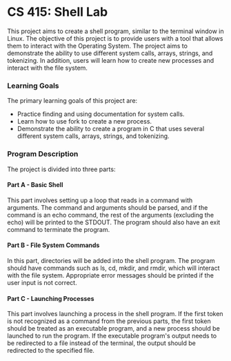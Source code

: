 # CS 415: Shell Lab
This project aims to create a shell program, similar to the terminal window in Linux. The objective of this project is to provide users with a tool that allows them to interact with the Operating System. The project aims to demonstrate the ability to use different system calls, arrays, strings, and tokenizing. In addition, users will learn how to create new processes and interact with the file system.

<h3>Learning Goals</h3>
The primary learning goals of this project are:

* Practice finding and using documentation for system calls.
* Learn how to use fork to create a new process.
* Demonstrate the ability to create a program in C that uses several different system calls, arrays, strings, and tokenizing.

<h3>Program Description</h3>
The project is divided into three parts:

<h4>Part A - Basic Shell</h4>
This part involves setting up a loop that reads in a command with arguments. The command and arguments should be parsed, and if the command is an echo command, the rest of the arguments (excluding the echo) will be printed to the STDOUT. The program should also have an exit command to terminate the program.

<h4>Part B - File System Commands</h4>
In this part, directories will be added into the shell program. The program should have commands such as ls, cd, mkdir, and rmdir, which will interact with the file system. Appropriate error messages should be printed if the user input is not correct.

<h4>Part C - Launching Processes</h4>
This part involves launching a process in the shell program. If the first token is not recognized as a command from the previous parts, the first token should be treated as an executable program, and a new process should be launched to run the program. If the executable program's output needs to be redirected to a file instead of the terminal, the output should be redirected to the specified file.
